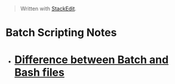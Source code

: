 > Written with [StackEdit](https://stackedit.io/).

# Batch Scripting Notes

- # [Difference between Batch and Bash files](https://stackoverflow.com/questions/5079180/difference-between-batch-and-bash-files)

<!--stackedit_data:
eyJoaXN0b3J5IjpbLTEwNDU2Njg4ODVdfQ==
-->